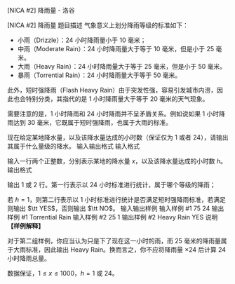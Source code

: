 



[NICA #2] 降雨量 - 洛谷














[NICA #2] 降雨量
题目描述
气象意义上划分降雨等级的标准如下：

- 小雨（Drizzle）：$24$ 小时降雨量小于 $10$ 毫米；
- 中雨（Moderate Rain）：$24$ 小时降雨量大于等于 $10$ 毫米，但是小于 $25$ 毫米。
- 大雨（Heavy Rain）：$24$ 小时降雨量大于等于 $25$ 毫米，但是小于 $50$ 毫米。
- 暴雨（Torrential Rain）：$24$ 小时降雨量大于等于 $50$ 毫米。

此外，短时强降雨（Flash Heavy Rain）由于突发性强，容易引发城市内涝，因此也会特别分类，其指代的是 $1$ 小时降雨量大于等于 $20$ 毫米的天气现象。

需要注意的是，$1$ 小时降雨和 $24$ 小时降雨并不呈矛盾关系。例如说如果 $1$ 小时降雨达到 $30$ 毫米，它既属于短时强降雨，也属于大雨的标准。

现在给定某地降水量，以及该降水量达成的小时数（保证仅为 $1$ 或者 $24$），请输出其属于什么量级的降水。
输入输出格式
输入格式

输入一行两个正整数，分别表示某地的降水量 $x$，以及该降水量达成的小时数 $h$。
输出格式

输出 $1$ 或 $2$ 行。第一行表示以 $24$ 小时标准进行统计，属于哪个等级的降雨；

若 $h=1$，则第二行表示以 $1$ 小时标准进行统计是否满足短时强降雨标准，若满足则输出 $\tt YES$，否则输出 $\tt NO$。
输入输出样例
输入样例 #1
75 24
输出样例 #1
Torrential Rain
输入样例 #2
25 1
输出样例 #2
Heavy Rain
YES
说明
**【样例解释】**

对于第二组样例，你应当认为只是下了现在这一小时的雨，而 $25$ 毫米的降雨量属于大雨标准，因此输出 $\text{Heavy Rain}$。换而言之，你不应将降雨量 $\times 24$ 后计算 $24$ 小时降雨总量。

数据保证，$1 \leq x \leq 1000$，$h=1$ 或 $24$。






